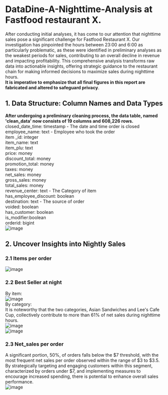 # DataDine-A-Nighttime-Analysis at Fastfood restaurant X.
After conducting initial analyses, it has come to our attention that nighttime sales pose a significant challenge for Fastfood Restaurant X. Our investigation has pinpointed the hours between 23:00 and 6:00 as particularly problematic, as these were identified in preliminary analyses as the weakest periods for sales, contributing to an overall decline in revenue and impacting profitability. This comprehensive analysis transforms raw data into actionable insights, offering strategic guidance to the restaurant chain for making informed decisions to maximize sales during nighttime hours.  
**It is imperative to emphasize that all final figures in this report are fabricated and altered to safeguard privacy**.
## 1. Data Structure: Column Names and Data Types  
**After undergoing a preliminary cleaning process, the data table, named 'clean_data' now consists of 19 columns and 608,226 rows.**
closed_date_time: timestamp - The date and time order is closed  
employee_name: text - Employee who took the order  
item _id: integer  
item_name: text  
item_plu: text  
price: money  
discount_total: money  
promotion_total: money  
taxes: money  
net_sales: money  
gross_sales: money  
total_sales: money  
revenue_center: text - The Category of item  
has_employee_discount: boolean  
destination: text - The source of order  
voided: boolean  
has_customer: boolean  
is_modifier:boolean  
orderid: bigint  
![image](https://github.com/jngooev/DataDine-A-Nighttime-Analysis/assets/131409825/02aa0c2b-1b8a-4e2c-9f00-e179fcb36c2f)  
## 2. Uncover Insights into Nightly Sales  
### 2.1 Items per order  
![image](https://github.com/jngooev/DataDine-A-Nighttime-Analysis/assets/131409825/aaced6d0-592e-40d5-981f-1ee4c2e5ad71)
### 2.2 Best Seller at night  
By item:  
![image](https://github.com/jngooev/DataDine-A-Nighttime-Analysis/assets/131409825/20b44612-125b-4e4e-b8c2-90185b7dac64)  
By category:  
It is noteworthy that the two categories, Asian Sandwiches and Lee's Cafe Cup, collectively contribute to more than 61% of net sales during nighttime hours.  
![image](https://github.com/jngooev/DataDine-A-Nighttime-Analysis/assets/131409825/97237fdc-96cd-41b3-94df-4ef7ad81a4cd)  
![image](https://github.com/jngooev/DataDine-A-Nighttime-Analysis/assets/131409825/0711af02-c789-4621-8743-4c3ed6d5f0b1)  
### 2.3 Net_sales per order
A significant portion, 50%, of orders falls below the $7 threshold, with the most frequent net sales per order observed within the range of $3 to $3.5. By strategically targeting and engaging customers within this segment, characterized by orders under $7, and implementing measures to encourage increased spending, there is potential to enhance overall sales performance.  
![image](https://github.com/jngooev/DataDine-A-Nighttime-Analysis/assets/131409825/3f92668f-f28c-458b-a575-c5c6e7a7c501)  







